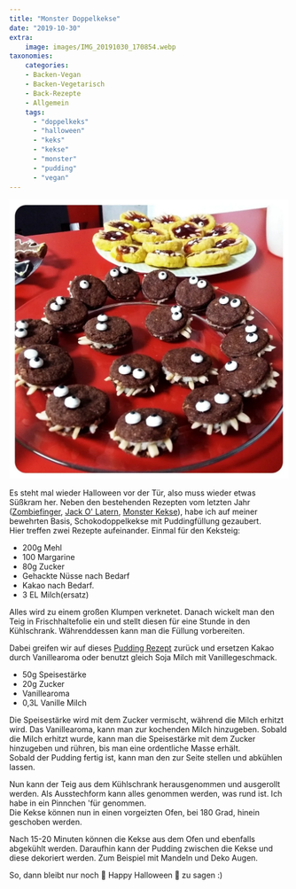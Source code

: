 ```yaml
---
title: "Monster Doppelkekse"
date: "2019-10-30"
extra:
    image: images/IMG_20191030_170854.webp
taxonomies:
    categories:
    - Backen-Vegan
    - Backen-Vegetarisch
    - Back-Rezepte
    - Allgemein
    tags:
      - "doppelkeks"
      - "halloween"
      - "keks"
      - "kekse"
      - "monster"
      - "pudding"
      - "vegan"
---
```


[![](images/IMG_20191030_170854-1024x1024.webp)](images/IMG_20191030_170854.webp)

Es steht mal wieder Halloween vor der Tür, also muss wieder etwas Süßkram her. Neben den bestehenden Rezepten vom letzten Jahr ([Zombiefinger](articles/zombiefinger-2018-11-07/), [Jack O' Latern](articles/jack-olantern-cookie-2018-11-06/), [Monster Kekse](articles/monster-kekse-2019-10-30/)), habe ich auf meiner bewehrten Basis, Schokodoppelkekse mit Puddingfüllung gezaubert.  
Hier treffen zwei Rezepte aufeinander. Einmal für den Keksteig:

- 200g Mehl
- 100 Margarine
- 80g Zucker
- Gehackte Nüsse nach Bedarf
- Kakao nach Bedarf.
- 3 EL Milch(ersatz)

Alles wird zu einem großen Klumpen verknetet. Danach wickelt man den Teig in Frischhaltefolie ein und stellt diesen für eine Stunde in den Kühlschrank. Währenddessen kann man die Füllung vorbereiten.

Dabei greifen wir auf dieses [Pudding Rezept](images/30/pudding-mischung/) zurück und ersetzen Kakao durch Vanillearoma oder benutzt gleich Soja Milch mit Vanillegeschmack.

- 50g Speisestärke
- 20g Zucker
- Vanillearoma
- 0,3L Vanille Milch

Die Speisestärke wird mit dem Zucker vermischt, während die Milch erhitzt wird. Das Vanillearoma, kann man zur kochenden Milch hinzugeben. Sobald die Milch erhitzt wurde, kann man die Speisestärke mit dem Zucker hinzugeben und rühren, bis man eine ordentliche Masse erhält.  
Sobald der Pudding fertig ist, kann man den zur Seite stellen und abkühlen lassen.

Nun kann der Teig aus dem Kühlschrank herausgenommen und ausgerollt werden. Als Ausstechform kann alles genommen werden, was rund ist. Ich habe in ein Pinnchen 'für genommen.  
Die Kekse können nun in einen vorgeizten Ofen, bei 180 Grad, hinein geschoben werden.

Nach 15-20 Minuten können die Kekse aus dem Ofen und ebenfalls abgekühlt werden. Daraufhin kann der Pudding zwischen die Kekse und diese dekoriert werden. Zum Beispiel mit Mandeln und Deko Augen.

So, dann bleibt nur noch 🧛 Happy Halloween 🎃 zu sagen :)
